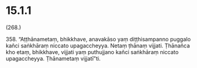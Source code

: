# 15.1.1

(268.)

358\. “Aṭṭhānametaṃ, bhikkhave, anavakāso yaṃ diṭṭhisampanno puggalo kañci saṅkhāraṃ niccato upagaccheyya. Netaṃ ṭhānaṃ vijjati. Ṭhānañca kho etaṃ, bhikkhave, vijjati yaṃ puthujjano kañci saṅkhāraṃ niccato upagaccheyya. Ṭhānametaṃ vijjatī”ti.

